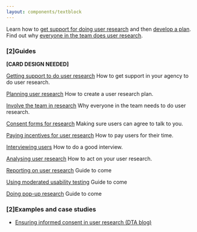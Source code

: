 ```yaml
---
layout: components/textblock
---
```


Learn how to [get support for doing user research](#) and then [develop a plan](#). Find out why [everyone in the team does user research](team-sport).

### [2]Guides

**[CARD DESIGN NEEDED]**

[Getting support to do user research](#)
How to get support in your agency to do user research.

[Planning user research](planning-user-research)
How to create a user research plan.

[Involve the team in research](team-research)
Why everyone in the team needs to do user research.

[Consent forms for research](#)
Making sure users can agree to talk to you.

[Paying incentives for user research](#)
How to pay users for their time.

[Interviewing users](#)
How to do a good interview.

[Analysing user research](#)
How to act on your user research.

[Reporting on user research](#)
Guide to come

[Using moderated usability testing](#)
Guide to come

[Doing pop-up research](#)
Guide to come

### [2]Examples and case studies
- [Ensuring informed consent in user research (DTA blog)](https://www.dta.gov.au/blog/informed-consent-in-user-research/)
